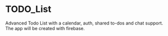 # TODO_List
Advanced Todo List with a calendar, auth, shared to-dos and chat support. The app will be created with firebase. 
